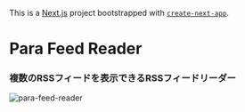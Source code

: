 This is a [Next.js](https://nextjs.org/) project bootstrapped with [`create-next-app`](https://github.com/vercel/next.js/tree/canary/packages/create-next-app).

# Para Feed Reader
### 複数のRSSフィードを表示できるRSSフィードリーダー
![para-feed-reader](https://user-images.githubusercontent.com/65275342/151816604-fc61dec6-2822-4129-be7e-3fffe0f24ab9.png)

